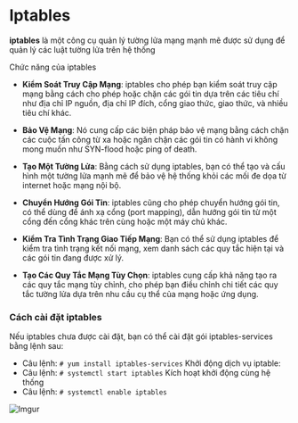 # Iptables
**iptables** là một công cụ quản lý tường lửa mạng mạnh mẽ được sử dụng để quản lý các luật tường lửa trên hệ thống

Chức năng của iptables
- **Kiểm Soát Truy Cập Mạng**: iptables cho phép bạn kiểm soát truy cập mạng bằng cách cho phép hoặc chặn các gói tin dựa trên các tiêu chí như địa chỉ IP nguồn, địa chỉ IP đích, cổng giao thức, giao thức, và nhiều tiêu chí khác.

- **Bảo Vệ Mạng**: Nó cung cấp các biện pháp bảo vệ mạng bằng cách chặn các cuộc tấn công từ xa hoặc ngăn chặn các gói tin có hành vi không mong muốn như SYN-flood hoặc ping of death.

- **Tạo Một Tường Lửa**: Bằng cách sử dụng iptables, bạn có thể tạo và cấu hình một tường lửa mạnh mẽ để bảo vệ hệ thống khỏi các mối đe dọa từ internet hoặc mạng nội bộ.

- **Chuyển Hướng Gói Tin**: iptables cũng cho phép chuyển hướng gói tin, có thể dùng để ánh xạ cổng (port mapping), dẫn hướng gói tin từ một cổng đến cổng khác trên cùng hoặc một máy chủ khác.

- **Kiểm Tra Tình Trạng Giao Tiếp Mạng**: Bạn có thể sử dụng iptables để kiểm tra tình trạng kết nối mạng, xem danh sách các quy tắc hiện tại và các gói tin đang được xử lý.

- **Tạo Các Quy Tắc Mạng Tùy Chọn**: iptables cung cấp khả năng tạo ra các quy tắc mạng tùy chỉnh, cho phép bạn điều chỉnh chi tiết các quy tắc tường lửa dựa trên nhu cầu cụ thể của mạng hoặc ứng dụng.

### Cách cài đặt iptables
Nếu iptables chưa được cài đặt, bạn có thể cài đặt gói iptables-services bằng lệnh sau:
- Câu lệnh: `# yum install iptables-services`
Khởi động dịch vụ iptable: 
- Câu lệnh: `# systemctl start iptables`
Kích hoạt khởi động cùng hệ thống
- Câu lệnh: `# systemctl enable iptables`

![Imgur](https://i.imgur.com/a6Hwmsf.png)
